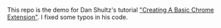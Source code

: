 This repo is the demo for Dan Shultz's tutorial ["Creating A Basic Chrome Extension"](https://www.thepolyglotdeveloper.com/2018/09/creating-basic-chrome-extension/). I fixed some typos in his code.
